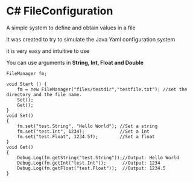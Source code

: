 # C# FileConfiguration
A simple system to define and obtain values in a file

It was created to try to simulate the Java Yaml configuration system

it is very easy and intuitive to use

You can use arguments in **String, Int, Float and Double**

    FileManager fm;

    void Start () {
        fm = new FileManager("files/testdir","testfile.txt"); //set the directory and the file name.
        Set();
        Get();
    }
    void Set()
    {
        fm.set("test.String", "Hello World"); //Set a string
        fm.set("test.Int", 1234);             //Set a int
        fm.set("test.Float", 1234.5f);        //Set a float
    }
    void Get()
    {
        Debug.Log(fm.getString("test.String"));//Output: Hello World
        Debug.Log(fm.getInt("test.Int"));      //Output: 1234
        Debug.Log(fm.getFloat("test.Float"));  //Output: 1234.5
    }  
